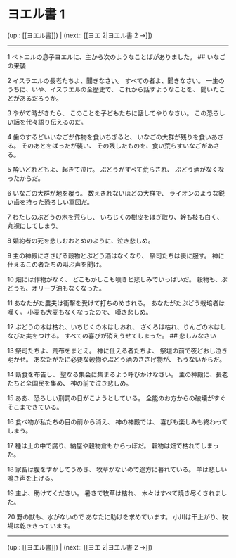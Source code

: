 # ヨエル書 1

(up:: [[ヨエル書]]) | (next:: [[ヨエ 2|ヨエル書 2 →]])

***


1 ペトエルの息子ヨエルに、主から次のようなことばがありました。 ## いなごの来襲 

2 イスラエルの長老たちよ、聞きなさい。 すべての者よ、聞きなさい。 一生のうちに、いや、イスラエルの全歴史で、 これから話すようなことを、 聞いたことがあるだろうか。 

3 やがて時がきたら、 このことを子どもたちに話してやりなさい。 この恐ろしい話を代々語り伝えるのだ。 

4 歯のするどいいなごが作物を食いちぎると、 いなごの大群が残りを食いあさる。 そのあとをばったが襲い、 その残したものを、食い荒らすいなごがあさる。 

5 酔いどれどもよ、起きて泣け。 ぶどうがすべて荒らされ、 ぶどう酒がなくなったからだ。 

6 いなごの大群が地を覆う。 数えきれないほどの大群で、 ライオンのような鋭い歯を持った恐ろしい軍団だ。 

7 わたしのぶどうの木を荒らし、 いちじくの樹皮をはぎ取り、幹も枝も白く、 丸裸にしてしまう。 

8 婚約者の死を悲しむおとめのように、泣き悲しめ。 

9 主の神殿にささげる穀物とぶどう酒はなくなり、 祭司たちは喪に服す。 神に仕えるこの者たちの叫ぶ声を聞け。 

10 畑には作物がなく、 どこもかしこも嘆きと悲しみでいっぱいだ。 穀物も、ぶどうも、オリーブ油もなくなった。 

11 あなたがた農夫は衝撃を受けて打ちのめされる。 あなたがたぶどう栽培者は嘆く。 小麦も大麦もなくなったので、 嘆き悲しめ。 

12 ぶどうの木は枯れ、いちじくの木はしおれ、 ざくろは枯れ、りんごの木はしなびた実をつける。 すべての喜びが消えうせてしまった。 ## 悲しみなさい 

13 祭司たちよ、荒布をまとえ。 神に仕える者たちよ、 祭壇の前で夜どおし泣き明かせ。 あなたがたに必要な穀物やぶどう酒のささげ物が、 もうないからだ。 

14 断食を布告し、 聖なる集会に集まるよう呼びかけなさい。 主の神殿に、長老たちと全国民を集め、 神の前で泣き悲しめ。 

15 ああ、恐ろしい刑罰の日がこようとしている。 全能のお方からの破壊がすぐそこまできている。 

16 食べ物が私たちの目の前から消え、 神の神殿では、 喜びも楽しみも終わってしまう。 

17 種は土の中で腐り、納屋や穀物倉もからっぽだ。 穀物は畑で枯れてしまった。 

18 家畜は腹をすかしてうめき、 牧草がないので途方に暮れている。 羊は悲しい鳴き声を上げる。 

19 主よ、助けてください。 暑さで牧草は枯れ、 木々はすべて焼き尽くされました。 

20 野の獣も、水がないので あなたに助けを求めています。 小川は干上がり、牧場は乾ききっています。

***

(up:: [[ヨエル書]]) | (next:: [[ヨエ 2|ヨエル書 2 →]])

